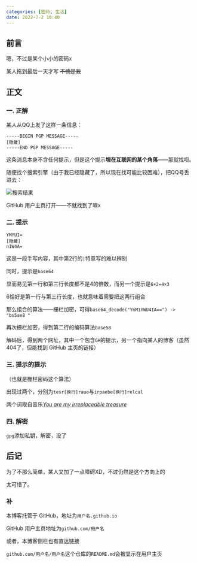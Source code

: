 ```yaml
---
categories: [密码, 生活]
date: 2022-7-2 10:40
---
```


## 前言

嗯，不过是某个小小的密码x

某人拖到最后一天才写 <del>不愧是我</del>

## 正文

### 一. 正解

某人从QQ上发了这样一条信息：

```
-----BEGIN PGP MESSAGE-----
[隐藏]
-----END PGP MESSAGE-----
```

这条消息本身不含任何提示，但是这个提示**埋在互联网的某个角落**——那就找呗。

随便找个搜索引擎（由于我已经隐藏了，所以现在找可能比较困难），把QQ号丢进去：

![搜索结果](https://s2.loli.net/2022/07/02/Y7AirVKRkHULZhn.png)

GitHub 用户主页打开——不就找到了嘛x

### 二. 提示

```
YMYUI=
[隐藏]
n1W4A=
```

这是一段手写内容，其中第2行的`|`特意写的难以辨别

同时，提示是`base64`

显而易见第一行和第三行长度都不是4的倍数，而另一个提示是`6×2=4×3`

6恰好是第一行与第三行长度，也就意味着需要把这两行组合

那么组合的算法——栅栏加密，可得`base64_decode("YnM1YWU4IA==") -> "bs5ae8 "`

再次栅栏加密，得到第二行的编码算法`base58`

解码后，得到两个网址，其中一个包含`GH`的提示，另一个指向某人的博客（虽然404了，但能找到 GitHub 主页的链接）

### 三. 提示的提示

（也就是栅栏密码这个算法）

出现过两个，分别为`tesr[换行]raue`与`irpaebe[换行]relcal`

两个词取自音乐[*You are my irreplaceable treasure*](https://music.163.com/song?id=1907123337)

### 四. 解密

`gpg`添加私钥，解密，没了

## 后记

为了不那么简单，某人又加了一点障碍XD，不过仍然是这个方向上的

太可惜了。

### 补

本博客托管于 GitHub，地址为`用户名.github.io`

GitHub 用户主页地址为`github.com/用户名`

或者，本博客侧栏也有直达链接

`github.com/用户名/用户名`这个仓库的`README.md`会被显示在用户主页

